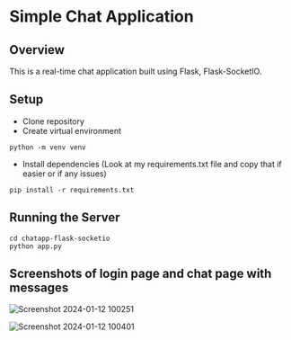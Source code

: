 # Simple Chat Application
## Overview
This is a real-time chat application built using Flask, Flask-SocketIO.

## Setup
- Clone repository
- Create virtual environment
```
python -m venv venv
```
- Install dependencies (Look at my requirements.txt file and copy that if easier or if any issues)
```
pip install -r requirements.txt
```
## Running the Server

```
cd chatapp-flask-socketio
python app.py
```
## Screenshots of login page and chat page with messages
![Screenshot 2024-01-12 100251](https://github.com/julrint/chatapp-flask-socketio/assets/55968472/4cca892d-bccd-4bf0-a606-cd3272c14e17)

![Screenshot 2024-01-12 100401](https://github.com/julrint/chatapp-flask-socketio/assets/55968472/3fbcb905-4c71-4224-a89e-896eeaca8b16)
